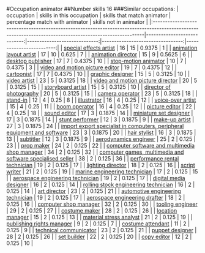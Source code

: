 #Occupation animator
##Number skills 16
###Similar occupations:
| occupation                                                                                                                                              |   skills in this occupation |   skills that match animator |   percentage match with animator |   skills not in animator |
|:--------------------------------------------------------------------------------------------------------------------------------------------------------|----------------------------:|-----------------------------:|---------------------------------:|-------------------------:|
| [special effects artist](special_effects_artist.md)                                                                                                     |                          16 |                           15 |                           0.9375 |                        1 |
| [animation layout artist](animation_layout_artist.md)                                                                                                   |                          17 |                           10 |                           0.625  |                        7 |
| [animation director](animation_director.md)                                                                                                             |                          15 |                            9 |                           0.5625 |                        6 |
| [desktop publisher](desktop_publisher.md)                                                                                                               |                          17 |                            7 |                           0.4375 |                       10 |
| [stop-motion animator](stop-motion_animator.md)                                                                                                         |                          10 |                            7 |                           0.4375 |                        3 |
| [video and motion picture editor](video_and_motion_picture_editor.md)                                                                                   |                          19 |                            7 |                           0.4375 |                       12 |
| [cartoonist](cartoonist.md)                                                                                                                             |                          17 |                            7 |                           0.4375 |                       10 |
| [graphic designer](graphic_designer.md)                                                                                                                 |                          15 |                            5 |                           0.3125 |                       10 |
| [video artist](video_artist.md)                                                                                                                         |                          23 |                            5 |                           0.3125 |                       18 |
| [video and motion picture director](video_and_motion_picture_director.md)                                                                               |                          20 |                            5 |                           0.3125 |                       15 |
| [storyboard artist](storyboard_artist.md)                                                                                                               |                          15 |                            5 |                           0.3125 |                       10 |
| [director of photography](director_of_photography.md)                                                                                                   |                          20 |                            5 |                           0.3125 |                       15 |
| [camera operator](camera_operator.md)                                                                                                                   |                          23 |                            5 |                           0.3125 |                       18 |
| [stand-in](stand-in.md)                                                                                                                                 |                          12 |                            4 |                           0.25   |                        8 |
| [illustrator](illustrator.md)                                                                                                                           |                          16 |                            4 |                           0.25   |                       12 |
| [voice-over artist](voice-over_artist.md)                                                                                                               |                          15 |                            4 |                           0.25   |                       11 |
| [boom operator](boom_operator.md)                                                                                                                       |                          16 |                            4 |                           0.25   |                       12 |
| [picture editor](picture_editor.md)                                                                                                                     |                          22 |                            4 |                           0.25   |                       18 |
| [sound editor](sound_editor.md)                                                                                                                         |                          17 |                            3 |                           0.1875 |                       14 |
| [miniature set designer](miniature_set_designer.md)                                                                                                     |                          17 |                            3 |                           0.1875 |                       14 |
| [stunt performer](stunt_performer.md)                                                                                                                   |                          12 |                            3 |                           0.1875 |                        9 |
| [make-up artist](make-up_artist.md)                                                                                                                     |                          27 |                            3 |                           0.1875 |                       24 |
| [import export specialist in computers, peripheral equipment and software](import_export_specialist_in_computers,_peripheral_equipment_and_software.md) |                          23 |                            3 |                           0.1875 |                       20 |
| [hair stylist](hair_stylist.md)                                                                                                                         |                          16 |                            3 |                           0.1875 |                       13 |
| [subtitler](subtitler.md)                                                                                                                               |                          12 |                            3 |                           0.1875 |                        9 |
| [aerodynamics engineer](aerodynamics_engineer.md)                                                                                                       |                          25 |                            2 |                           0.125  |                       23 |
| [prop maker](prop_maker.md)                                                                                                                             |                          24 |                            2 |                           0.125  |                       22 |
| [computer software and multimedia shop manager](computer_software_and_multimedia_shop_manager.md)                                                       |                          34 |                            2 |                           0.125  |                       32 |
| [computer games, multimedia and software specialised seller](computer_games,_multimedia_and_software_specialised_seller.md)                             |                          38 |                            2 |                           0.125  |                       36 |
| [performance rental technician](performance_rental_technician.md)                                                                                       |                          19 |                            2 |                           0.125  |                       17 |
| [lighting director](lighting_director.md)                                                                                                               |                          18 |                            2 |                           0.125  |                       16 |
| [script writer](script_writer.md)                                                                                                                       |                          21 |                            2 |                           0.125  |                       19 |
| [marine engineering technician](marine_engineering_technician.md)                                                                                       |                          17 |                            2 |                           0.125  |                       15 |
| [aerospace engineering technician](aerospace_engineering_technician.md)                                                                                 |                          19 |                            2 |                           0.125  |                       17 |
| [digital media designer](digital_media_designer.md)                                                                                                     |                          16 |                            2 |                           0.125  |                       14 |
| [rolling stock engineering technician](rolling_stock_engineering_technician.md)                                                                         |                          16 |                            2 |                           0.125  |                       14 |
| [art director](art_director.md)                                                                                                                         |                          23 |                            2 |                           0.125  |                       21 |
| [automotive engineering technician](automotive_engineering_technician.md)                                                                               |                          19 |                            2 |                           0.125  |                       17 |
| [aerospace engineering drafter](aerospace_engineering_drafter.md)                                                                                       |                          18 |                            2 |                           0.125  |                       16 |
| [computer shop manager](computer_shop_manager.md)                                                                                                       |                          32 |                            2 |                           0.125  |                       30 |
| [tooling engineer](tooling_engineer.md)                                                                                                                 |                          29 |                            2 |                           0.125  |                       27 |
| [costume maker](costume_maker.md)                                                                                                                       |                          28 |                            2 |                           0.125  |                       26 |
| [location manager](location_manager.md)                                                                                                                 |                          15 |                            2 |                           0.125  |                       13 |
| [material stress analyst](material_stress_analyst.md)                                                                                                   |                          21 |                            2 |                           0.125  |                       19 |
| [publishing rights manager](publishing_rights_manager.md)                                                                                               |                           9 |                            2 |                           0.125  |                        7 |
| [costume attendant](costume_attendant.md)                                                                                                               |                          11 |                            2 |                           0.125  |                        9 |
| [technical communicator](technical_communicator.md)                                                                                                     |                          23 |                            2 |                           0.125  |                       21 |
| [puppet designer](puppet_designer.md)                                                                                                                   |                          28 |                            2 |                           0.125  |                       26 |
| [set builder](set_builder.md)                                                                                                                           |                          22 |                            2 |                           0.125  |                       20 |
| [copy editor](copy_editor.md)                                                                                                                           |                          12 |                            2 |                           0.125  |                       10 |
